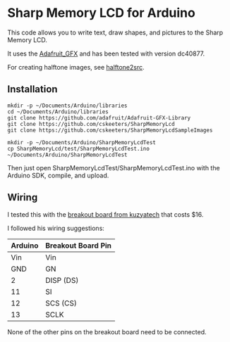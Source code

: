 Sharp Memory LCD for Arduino
============================

This code allows you to write text, draw shapes, and pictures to the Sharp Memory LCD.

It uses the [Adafruit_GFX](https://github.com/adafruit/Adafruit-GFX-Library) and has been tested with version dc40877.

For creating halftone images, see [halftone2src](https://github.com/cskeeters/halftone2src).

Installation
------------

    mkdir -p ~/Documents/Arduino/libraries
    cd ~/Documents/Arduino/libraries
    git clone https://github.com/adafruit/Adafruit-GFX-Library
    git clone https://github.com/cskeeters/SharpMemoryLcd
    git clone https://github.com/cskeeters/SharpMemoryLcdSampleImages

    mkdir -p ~/Documents/Arduino/SharpMemoryLcdTest
    cp SharpMemoryLcd/test/SharpMemoryLcdTest.ino ~/Documents/Arduino/SharpMemoryLcdTest

Then just open SharpMemoryLcdTest/SharpMemoryLcdTest.ino with the Arduino SDK, compile, and upload.

Wiring
------

I tested this with the [breakout board from kuzyatech](http://kuzyatech.com/tag/sharp-memory-lcd) that costs $16.

I followed his wiring suggestions:

Arduino | Breakout Board Pin
--------|-------------------
Vin     | Vin
GND     | GN
2       | DISP (DS)
11      | SI
12      | SCS (CS)
13      | SCLK

None of the other pins on the breakout board need to be connected.
